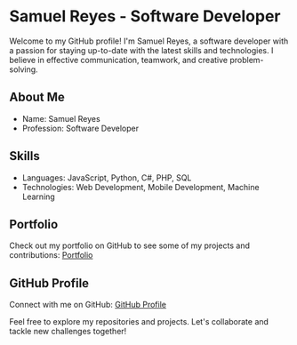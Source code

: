 # Samuel Reyes - Software Developer

Welcome to my GitHub profile! I'm Samuel Reyes, a software developer with a passion for staying up-to-date with the latest skills and technologies. I believe in effective communication, teamwork, and creative problem-solving.

## About Me
- Name: Samuel Reyes
- Profession: Software Developer

## Skills
- Languages: JavaScript, Python, C#, PHP, SQL
- Technologies: Web Development, Mobile Development, Machine Learning

## Portfolio
Check out my portfolio on GitHub to see some of my projects and contributions: [Portfolio](https://github.com/samuelreyesiglesias)

## GitHub Profile
Connect with me on GitHub: [GitHub Profile](https://github.com/samuelreyesiglesias)

Feel free to explore my repositories and projects. Let's collaborate and tackle new challenges together!
